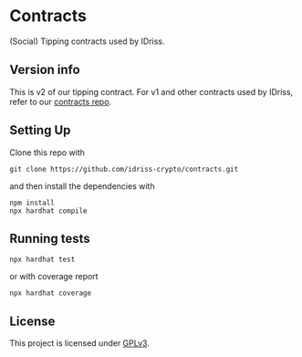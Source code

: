 # Contracts
(Social) Tipping contracts used by IDriss. 

## Version info
This is v2 of our tipping contract. 
For v1 and other contracts used by IDriss, refer to our [contracts repo](https://github.com/idriss-crypto/contracts). 

## Setting Up

Clone this repo with
```commandline
git clone https://github.com/idriss-crypto/contracts.git
```
and then install the dependencies with
```
npm install
npx hardhat compile
```

## Running tests
```
npx hardhat test
```
or with coverage report
```
npx hardhat coverage
```

## License

This project is licensed under [GPLv3](https://github.com/idriss-crypto/contracts/blob/main/LICENSE).

